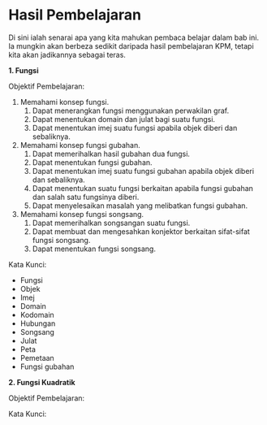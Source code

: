 # Hasil Pembelajaran

Di sini ialah senarai apa yang kita mahukan pembaca belajar dalam bab ini. Ia mungkin akan berbeza sedikit daripada hasil pembelajaran KPM, tetapi kita akan jadikannya sebagai teras.

**1. Fungsi**

Objektif Pembelajaran:
1. Memahami konsep fungsi.
    1. Dapat menerangkan fungsi menggunakan perwakilan graf.
    2. Dapat menentukan domain dan julat bagi suatu fungsi.
    3. Dapat menentukan imej suatu fungsi apabila objek diberi dan sebaliknya.
2. Memahami konsep fungsi gubahan.
    1. Dapat memerihalkan hasil gubahan dua fungsi.
    2. Dapat menentukan fungsi gubahan.
    3. Dapat menentukan imej suatu fungsi gubahan apabila objek diberi dan sebaliknya.
    4. Dapat menentukan suatu fungsi berkaitan apabila fungsi gubahan dan salah satu fungsinya diberi.
    5. Dapat menyelesaikan masalah yang melibatkan fungsi gubahan.
3. Memahami konsep fungsi songsang.
    1. Dapat memerihalkan songsangan suatu fungsi.
    2. Dapat membuat dan mengesahkan konjektor berkaitan sifat-sifat fungsi songsang.
    3. Dapat menentukan fungsi songsang.

Kata Kunci:
* Fungsi
* Objek
* Imej
* Domain
* Kodomain
* Hubungan
* Songsang
* Julat
* Peta
* Pemetaan
* Fungsi gubahan

**2. Fungsi Kuadratik**

Objektif Pembelajaran:

Kata Kunci: